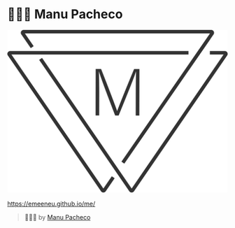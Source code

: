 # 👨🏻‍💻 Manu Pacheco

![img](img/m_logo_b.png)

<https://emeeneu.github.io/me/>

>👨🏻‍💻 by [Manu Pacheco](https://www.linkedin.com/in/mpachecopal/)